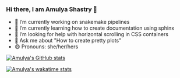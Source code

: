 ### Hi there, I am Amulya Shastry 👋

- 🔭 I’m currently working on snakemake pipelines
- 🌱 I’m currently learning how to create documentation using sphinx
- 🤔 I’m looking for help with horizontal scrolling in CSS containers
- 💬 Ask me about "How to create pretty plots"
- 😄 Pronouns: she/her/hers

[![Amulya's GitHub stats](https://github-readme-stats.vercel.app/api?username=Ashastry2&theme=vision-friendly-dark)](https://github.com/Ashastry2/github-readme-stats)


[![Amulya's wakatime stats](https://github-readme-stats.vercel.app/api/wakatime?username=Ashastry2&theme=gradient)](https://github.com/Ashastry2/github-readme-stats)


